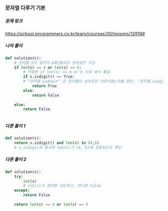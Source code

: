 ### 문자열 다루기 기본


##### 문제 링크

https://school.programmers.co.kr/learn/courses/30/lessons/12918#



##### 나의 풀이

```py
def solution(s):
    # 문자열 S의 길이가 4혹은6이고 숫자로만 구성
    if len(s) == 4 or len(s) == 6:
        # 처음엔 if len(s) == 4 or 6 으로 써서 틀림
        if s.isdigit() == True:
        # "문자열.isdigit" 은 문자열이 숫자로만 이루어졌는지를 판단. "문자열.isalpha()"는 문자열이 문자로만 이루어졌는지를 판단.
            return True
        else:
            return False
            
    else:
        return False
    
```



##### 다른 풀이 1

```py
def solution(s):
	return s.isdigit() and len(s) in (4,6)
    # s.isdigit과 동시에 len(s)가 (4, 6)에 포함되는지 확인
```



##### 다른 풀이 2

```py
def solution(s):
	try:
        int(s)
        # int(s)가 참이면 시도하고, 아니면 False
    except:
    	return False
    
    return len(s) == 4 or len(s) == 6
```
